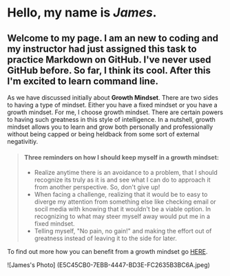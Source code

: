 # Hello, my name is *James*. 

## Welcome to my page. I am an new to coding and my instructor had just assigned this task to practice Markdown on GitHub. I've never used GitHub before. So far, I think its cool. After this I'm excited to learn command line. 

As we have discussed initially about **Growth Mindset**. There are two sides to having a type of mindset. Either you have a fixed mindset or you have a growth mindset. For me, I choose growth mindset. There are certain powers to having such greatness in this style of intelligence. In a nutshell, growth mindset allows you to learn and grow both personally and professionally without being capped or being heldback from some sort of external negativitiy. 

> #### Three reminders on how I should keep myself in a growth mindset:
> 
> - Realize anytime there is an avoidance to a problem, that I should recognize its truly as it is and see what I can do to approach it from another perspective. So, don't give up!
> - When facing a challenge, realizing that it would be to easy to diverge my attention from something else like checking email or socil media with knowing that it wouldn't be a viable option. In recognizing to what may steer myself away would put me in a fixed mindset. 
> - Telling myself, "No pain, no gain!" and making the effort out of greatness instead of leaving it to the side for later. 


To find out more how you can benefit from a growth mindset go [HERE](https://www.atlassian.com/blog/inside-atlassian/growth-mindset).



![James's Photo] (E5C45CB0-7EBB-4447-BD3E-FC2635B3BC6A.jpeg)
